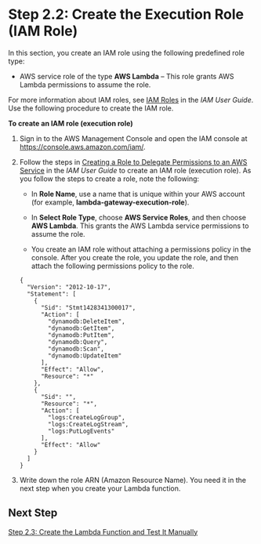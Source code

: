 # Step 2\.2: Create the Execution Role \(IAM Role\)<a name="with-on-demand-https-example-create-iam-role"></a>

In this section, you create an IAM role using the following predefined role type:

+ AWS service role of the type **AWS Lambda** – This role grants AWS Lambda permissions to assume the role\. 

 For more information about IAM roles, see [IAM Roles](http://docs.aws.amazon.com/IAM/latest/UserGuide/id_roles.html) in the *IAM User Guide*\. Use the following procedure to create the IAM role\.

**To create an IAM role \(execution role\)**

1. Sign in to the AWS Management Console and open the IAM console at [https://console\.aws\.amazon\.com/iam/](https://console.aws.amazon.com/iam/)\.

1. Follow the steps in [Creating a Role to Delegate Permissions to an AWS Service](http://docs.aws.amazon.com/IAM/latest/UserGuide/id_roles_create_for-service.html) in the *IAM User Guide* to create an IAM role \(execution role\)\. As you follow the steps to create a role, note the following:

   + In **Role Name**, use a name that is unique within your AWS account \(for example, **lambda\-gateway\-execution\-role**\)\. 

   + In **Select Role Type**, choose **AWS Service Roles**, and then choose **AWS Lambda**\. This grants the AWS Lambda service permissions to assume the role\.

   + You create an IAM role without attaching a permissions policy in the console\. After you create the role, you update the role, and then attach the following permissions policy to the role\.

   ```
   {
     "Version": "2012-10-17",
     "Statement": [
       {
         "Sid": "Stmt1428341300017",
         "Action": [
           "dynamodb:DeleteItem",
           "dynamodb:GetItem",
           "dynamodb:PutItem",
           "dynamodb:Query",
           "dynamodb:Scan",
           "dynamodb:UpdateItem"
         ],
         "Effect": "Allow",
         "Resource": "*"
       },
       {
         "Sid": "",
         "Resource": "*",
         "Action": [
           "logs:CreateLogGroup",
           "logs:CreateLogStream",
           "logs:PutLogEvents"
         ],
         "Effect": "Allow"
       }
     ]
   }
   ```

1. Write down the role ARN \(Amazon Resource Name\)\. You need it in the next step when you create your Lambda function\.

## Next Step<a name="with-on-demand-https-example-exe-role-next-step_1"></a>

 [Step 2\.3: Create the Lambda Function and Test It Manually](with-on-demand-https-example-upload-deployment-pkg_1.md) 